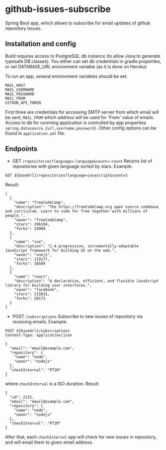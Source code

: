 # github-issues-subscribe
Spring Boot app, which allows to subscribe for email updates of github repository issues.
## Installation and config
Build requires access to PostgreSQL db instance (to allow Jooq to generate typesafe DB classes). You either can set db credentials
in gradle.properties, or set DATABASE_URL environment variable (as it is done on Heroku)

To run an app, several environment variables should be set:
```
MAIL_HOST
MAIL_USERNAME
MAIL_PASSWORD
MAIL_FROM
GITHUB_API_TOKEN
```
First three are credentials for accessing SMTP server from which email will be sent, `MAIL_FROM` which address will be used for
'From' value of emails.
Access to db for runnning application is controlled by app properties `spring.datasource.{url,username,password}`. Other config options
can be found in `application.yml` file.

## Endpoints
- GET `/repositories?language=:language&count=:count`
Returns list of repositories with given language sorted by stars. Example:
```
GET ${baseUrl}/repositories?language=javascript&count=3
```
Result:
```
[
  {
    "name": "freeCodeCamp",
    "description": "The https://freeCodeCamp.org open source codebase and curriculum. Learn to code for free together with millions of people.",
    "owner": "freeCodeCamp",
    "stars": 296104,
    "forks": 19909
  },
  {
    "name": "vue",
    "description": "🖖 A progressive, incrementally-adoptable JavaScript framework for building UI on the web.",
    "owner": "vuejs",
    "stars": 119177,
    "forks": 16589
  },
  {
    "name": "react",
    "description": "A declarative, efficient, and flexible JavaScript library for building user interfaces.",
    "owner": "facebook",
    "stars": 115631,
    "forks": 20173
  }
]
```
- POST `/subscriptions`
Subscribe to new issues of repository via receiving emails. Example:
```
POST ${baseUrl}/subscriptions
Content-Type: application/json

{
  "email": "email@example.com",
  "repository": {
    "name": "node",
    "owner": "nodejs"
  },
  "checkInterval": "PT1M"
}
```
where `checkInterval` is a ISO duration.
Result:
```
{
  "id": 2131,
  "email": "email@example.com",
  "repository": {
    "name": "node",
    "owner": "nodejs"
  },
  "checkInterval": "PT1M"
}
```
After that, each `checkInterval` app will check for new issues in repository, and will email them to given email address.
